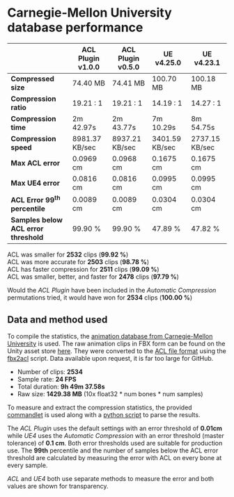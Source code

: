 # Carnegie-Mellon University database performance

|                 | ACL Plugin v1.0.0 | ACL Plugin v0.5.0 | UE v4.25.0 | UE v4.23.1 |
| -------                | --------   | --------      | --------      | --------      |
| **Compressed size**    | 74.40 MB | 74.41 MB | 100.70 MB | 100.18 MB |
| **Compression ratio**  | 19.21 : 1 | 19.21 : 1 | 14.19 : 1 | 14.27 : 1   |
| **Compression time**   | 2m 42.97s | 2m 43.77s | 7m 10.29s | 8m 54.75s |
| **Compression speed**  | 8981.37 KB/sec | 8937.21 KB/sec | 3401.59 KB/sec | 2737.15 KB/sec |
| **Max ACL error**      | 0.0969 cm | 0.0968 cm | 0.1675 cm | 0.1675 cm  |
| **Max UE4 error**      | 0.0816 cm | 0.0816 cm | 0.0995 cm | 0.0995 cm    |
| **ACL Error 99<sup>th</sup> percentile** | 0.0089 cm | 0.0089 cm | 0.0304 cm | 0.0304 cm |
| **Samples below ACL error threshold** | 99.90 % | 99.90 % | 47.89 % | 47.82 % |

ACL was smaller for **2532** clips (**99.92 %**)  
ACL was more accurate for **2503** clips (**98.78 %**)  
ACL has faster compression for **2511** clips (**99.09 %**)  
ACL was smaller, better, and faster for **2478** clips (**97.79 %**)  

Would the *ACL Plugin* have been included in the *Automatic Compression* permutations tried, it would have won for **2534** clips (**100.00 %**)

## Data and method used

To compile the statistics, the [animation database from Carnegie-Mellon University](http://mocap.cs.cmu.edu/) is used.
The raw animation clips in FBX form can be found on the Unity asset store [here](https://www.assetstore.unity3d.com/en/#!/content/19991).
They were converted to the [ACL file format](the_acl_file_format.md) using the [fbx2acl](https://github.com/nfrechette/acl/tree/develop/tools/fbx2acl) script. Data available upon request, it is far too large for GitHub.

*  Number of clips: **2534**
*  Sample rate: **24 FPS**
*  Total duration: **9h 49m 37.58s**
*  Raw size: **1429.38 MB** (10x float32 * num bones * num samples)

To measure and extract the compression statistics, the provided [commandlet](../ACLPlugin/Source/ACLPlugin/Classes/ACLStatsDumpCommandlet.h) is used along with a [python script](../Tools/stat_parser.py) to parse the results.

The *ACL Plugin* uses the default settings with an error threshold of **0.01cm** while *UE4* uses the *Automatic Compression* with an error threshold (master tolerance) of **0.1 cm**. Both error thresholds used are suitable for production use. The **99th** percentile and the number of samples below the ACL error threshold are calculated by measuring the error with ACL on every bone at every sample.

*ACL* and *UE4* both use separate methods to measure the error and both values are shown for transparency.